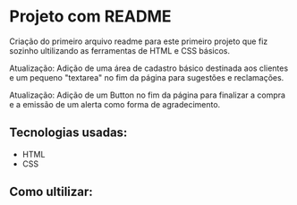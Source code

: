 # Projeto com README
Criação do primeiro arquivo readme para este  primeiro projeto que fiz sozinho ultilizando as ferramentas de HTML e CSS básicos.

Atualização:
Adição de uma área de cadastro básico destinada aos  clientes e um pequeno "textarea" no fim da página para sugestões e reclamações.

Atualização:
Adição de um Button no fim da página para finalizar a compra e a emissão de um alerta como forma de agradecimento.

## Tecnologias usadas:
- HTML
- CSS

## Como ultilizar:
